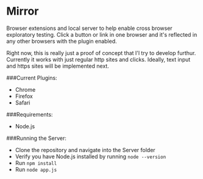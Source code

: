 Mirror
======

Browser extensions and local server to help enable cross browser exploratory testing. Click a button or link in one browser and it's reflected in any other browsers with the plugin enabled.  

Right now, this is really just a proof of concept that I'l try to develop furthur. Currently it works with just regular http sites and clicks. Ideally, text input and https sites will be implemented next.  

###Current Plugins:  

- Chrome
- Firefox
- Safari

###Requirements:

- Node.js

###Running the Server:

- Clone the repository and navigate into the Server folder
- Verify you have Node.js installed by running ```node --version```
- Run ```npm install```
- Run ```node app.js```

